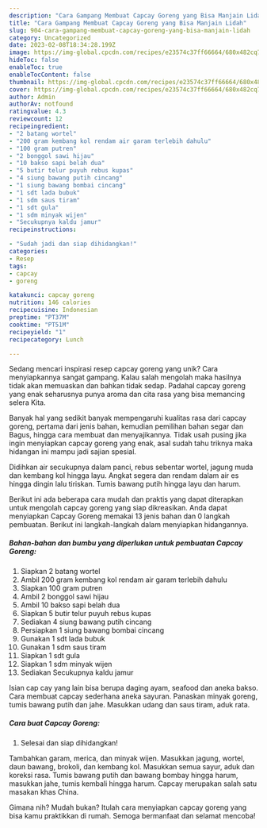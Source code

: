 ```yaml
---
description: "Cara Gampang Membuat Capcay Goreng yang Bisa Manjain Lidah"
title: "Cara Gampang Membuat Capcay Goreng yang Bisa Manjain Lidah"
slug: 904-cara-gampang-membuat-capcay-goreng-yang-bisa-manjain-lidah
category: Uncategorized
date: 2023-02-08T18:34:28.199Z
image: https://img-global.cpcdn.com/recipes/e23574c37ff66664/680x482cq70/capcay-goreng-foto-resep-utama.jpg
hideToc: false
enableToc: true
enableTocContent: false
thumbnail: https://img-global.cpcdn.com/recipes/e23574c37ff66664/680x482cq70/capcay-goreng-foto-resep-utama.jpg
cover: https://img-global.cpcdn.com/recipes/e23574c37ff66664/680x482cq70/capcay-goreng-foto-resep-utama.jpg
author: Admin
authorAv: notfound
ratingvalue: 4.3
reviewcount: 12
recipeingredient:
- "2 batang wortel"
- "200 gram kembang kol rendam air garam terlebih dahulu"
- "100 gram putren"
- "2 bonggol sawi hijau"
- "10 bakso sapi belah dua"
- "5 butir telur puyuh rebus kupas"
- "4 siung bawang putih cincang"
- "1 siung bawang bombai cincang"
- "1 sdt lada bubuk"
- "1 sdm saus tiram"
- "1 sdt gula"
- "1 sdm minyak wijen"
- "Secukupnya kaldu jamur"
recipeinstructions:

- "Sudah jadi dan siap dihidangkan!"
categories:
- Resep
tags:
- capcay
- goreng

katakunci: capcay goreng 
nutrition: 146 calories
recipecuisine: Indonesian
preptime: "PT37M"
cooktime: "PT51M"
recipeyield: "1"
recipecategory: Lunch

---
```





Sedang mencari inspirasi resep capcay goreng yang unik? Cara menyiapkannya sangat gampang. Kalau salah mengolah maka hasilnya tidak akan memuaskan dan bahkan tidak sedap. Padahal capcay goreng yang enak seharusnya punya aroma dan cita rasa yang bisa memancing selera Kita.





Banyak hal yang sedikit banyak mempengaruhi kualitas rasa dari capcay goreng, pertama dari jenis bahan, kemudian pemilihan bahan segar dan Bagus, hingga cara membuat dan menyajikannya. Tidak usah pusing jika ingin menyiapkan capcay goreng yang enak,      asal sudah tahu triknya maka hidangan ini mampu jadi sajian spesial.














Didihkan air secukupnya dalam panci, rebus sebentar wortel, jagung muda dan kembang kol hingga layu. Angkat segera dan rendam dalam air es hingga dingin lalu tiriskan. Tumis bawang putih hingga layu dan harum.






Berikut ini ada beberapa cara mudah dan praktis yang dapat diterapkan untuk mengolah capcay goreng yang siap dikreasikan. Anda dapat menyiapkan Capcay Goreng memakai 13 jenis bahan dan 0 langkah pembuatan. Berikut ini langkah-langkah dalam menyiapkan hidangannya.

<!--inarticleads1-->

##### Bahan-bahan dan bumbu yang diperlukan untuk pembuatan Capcay Goreng:

1. Siapkan 2 batang wortel
1. Ambil 200 gram kembang kol rendam air garam terlebih dahulu
1. Siapkan 100 gram putren
1. Ambil 2 bonggol sawi hijau
1. Ambil 10 bakso sapi belah dua
1. Siapkan 5 butir telur puyuh rebus kupas
1. Sediakan 4 siung bawang putih cincang
1. Persiapkan 1 siung bawang bombai cincang
1. Gunakan 1 sdt lada bubuk
1. Gunakan 1 sdm saus tiram
1. Siapkan 1 sdt gula
1. Siapkan 1 sdm minyak wijen
1. Sediakan Secukupnya kaldu jamur


Isian cap cay yang lain bisa berupa daging ayam, seafood dan aneka bakso. Cara membuat capcay sederhana aneka sayuran. Panaskan minyak goreng, tumis bawang putih dan jahe. Masukkan udang dan saus tiram, aduk rata. 

<!--inarticleads2-->

##### Cara buat Capcay Goreng:


1. Selesai dan siap dihidangkan!

Tambahkan garam, merica, dan minyak wijen. Masukkan jagung, wortel, daun bawang, brokoli, dan kembang kol. Masukkan semua sayur, aduk dan koreksi rasa. Tumis bawang putih dan bawang bombay hingga harum, masukkan jahe, tumis kembali hingga harum. Capcay merupakan salah satu masakan khas China. 

Gimana nih? Mudah bukan? Itulah cara menyiapkan capcay goreng yang bisa kamu praktikkan di rumah. Semoga bermanfaat dan selamat mencoba!
